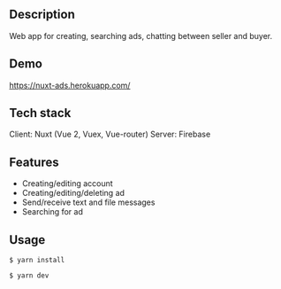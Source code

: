 ## Description
Web app for creating, searching ads, chatting between seller and buyer.

## Demo
https://nuxt-ads.herokuapp.com/

## Tech stack
Client: Nuxt (Vue 2, Vuex, Vue-router)
Server: Firebase

## Features
* Creating/editing account
* Creating/editing/deleting ad
* Send/receive text and file messages
* Searching for ad

## Usage
```
$ yarn install
```
```
$ yarn dev
```
